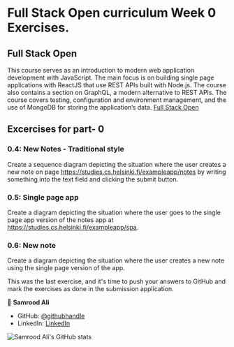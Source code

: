 # Full Stack Open curriculum Week 0 Exercises.

## Full Stack Open
This course serves as an introduction to modern web application development with JavaScript. The main focus is on building single page applications with ReactJS that use REST APIs built with Node.js. The course also contains a section on GraphQL, a modern alternative to REST APIs.
The course covers testing, configuration and environment management, and the use of MongoDB for storing the application’s data.
[Full Stack Open](https://fullstackopen.com/)

## Excercises for part- 0

### 0.4: New Notes - Traditional style
Create a sequence diagram depicting the situation where the user creates a new note on page https://studies.cs.helsinki.fi/exampleapp/notes by writing something into the text field and clicking the submit button.

### 0.5: Single page app
Create a diagram depicting the situation where the user goes to the single page app version of the notes app at https://studies.cs.helsinki.fi/exampleapp/spa.

### 0.6: New note
Create a diagram depicting the situation where the user creates a new note using the single page version of the app.

This was the last exercise, and it's time to push your answers to GitHub and mark the exercises as done in the submission application.


👤 **Samrood Ali**
- GitHub: [@githubhandle](https://github.com/SamroodAli)
- LinkedIn: [LinkedIn](https://www.linkedin.com/in/samrood-ali/)

![Samrood Ali's GitHub stats](https://github-readme-stats.vercel.app/api?username=SamroodAli&count_private=true&theme=dark&show_icons=true)
